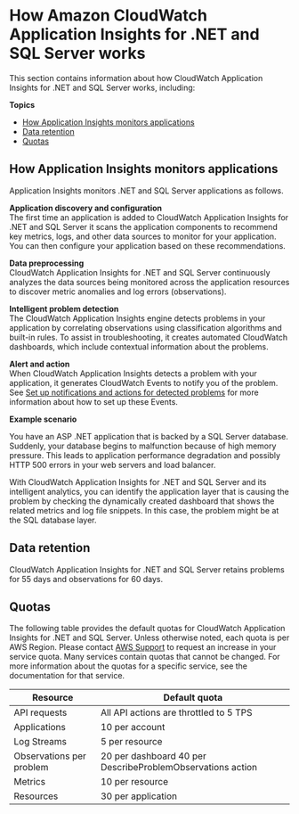 # How Amazon CloudWatch Application Insights for \.NET and SQL Server works<a name="appinsights-how-works"></a>

This section contains information about how CloudWatch Application Insights for \.NET and SQL Server works, including:

**Topics**
+ [How Application Insights monitors applications](#appinsights-how-works-sub)
+ [Data retention](#appinsights-retention)
+ [Quotas](#appinsights-limits)

## How Application Insights monitors applications<a name="appinsights-how-works-sub"></a>

Application Insights monitors \.NET and SQL Server applications as follows\.

**Application discovery and configuration**  
The first time an application is added to CloudWatch Application Insights for \.NET and SQL Server it scans the application components to recommend key metrics, logs, and other data sources to monitor for your application\. You can then configure your application based on these recommendations\. 

**Data preprocessing**  
CloudWatch Application Insights for \.NET and SQL Server continuously analyzes the data sources being monitored across the application resources to discover metric anomalies and log errors \(observations\)\. 

**Intelligent problem detection**  
The CloudWatch Application Insights engine detects problems in your application by correlating observations using classification algorithms and built\-in rules\. To assist in troubleshooting, it creates automated CloudWatch dashboards, which include contextual information about the problems\. 

**Alert and action**  
When CloudWatch Application Insights detects a problem with your application, it generates CloudWatch Events to notify you of the problem\. See [Set up notifications and actions for detected problems](appinsights-setting-up.md#appinsights-cloudwatch-events) for more information about how to set up these Events\. 

**Example scenario**

You have an ASP \.NET application that is backed by a SQL Server database\. Suddenly, your database begins to malfunction because of high memory pressure\. This leads to application performance degradation and possibly HTTP 500 errors in your web servers and load balancer\.

With CloudWatch Application Insights for \.NET and SQL Server and its intelligent analytics, you can identify the application layer that is causing the problem by checking the dynamically created dashboard that shows the related metrics and log file snippets\. In this case, the problem might be at the SQL database layer\.

## Data retention<a name="appinsights-retention"></a>

CloudWatch Application Insights for \.NET and SQL Server retains problems for 55 days and observations for 60 days\.

## Quotas<a name="appinsights-limits"></a>

The following table provides the default quotas for CloudWatch Application Insights for \.NET and SQL Server\. Unless otherwise noted, each quota is per AWS Region\. Please contact [AWS Support](https://console.aws.amazon.com/support/home#/case/create?issueType=technical) to request an increase in your service quota\. Many services contain quotas that cannot be changed\. For more information about the quotas for a specific service, see the documentation for that service\. 


| Resource  | Default quota | 
| --- | --- | 
|  API requests  |  All API actions are throttled to 5 TPS  | 
| Applications  |  10 per account  | 
| Log Streams  |  5 per resource  | 
| Observations per problem  |  20 per dashboard 40 per DescribeProblemObservations action  | 
| Metrics |  10 per resource  | 
| Resources  |  30 per application  | 